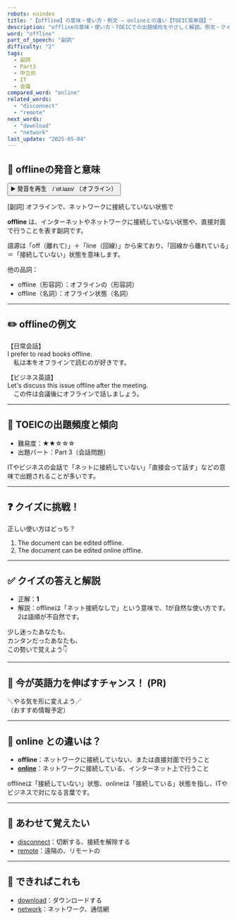 ```yaml
---
robots: noindex
title: "【offline】の意味・使い方・例文 ― onlineとの違い【TOEIC英単語】"
description: "offlineの意味・使い方・TOEICでの出題傾向をやさしく解説。例文・クイズ付きでonlineとの違いもわかりやすく学べます。"
word: "offline"
part_of_speech: "副詞"
difficulty: "2"
tags:
  - 副詞
  - Part3
  - 中立的
  - IT
  - 会議
compared_word: "online"
related_words:
  - "disconnect"
  - "remote"
next_words:
  - "download"
  - "network"
last_update: "2025-05-04"
---
```


## 🔰 offlineの発音と意味

<button class="play-audio" onclick="playTTS('offline')">
  <span class="play-audio-main">
    ▶️ 発音を再生　/ˈɒf.laɪn/
  </span>
  <span class="play-audio-sub">
    （オフライン）
  </span>
</button>

[副詞] オフラインで、ネットワークに接続していない状態で

**offline** は、インターネットやネットワークに接続していない状態や、直接対面で行うことを表す副詞です。

語源は「off（離れて）」＋「line（回線）」から来ており、「回線から離れている」＝「接続していない」状態を意味します。

他の品詞：  
- offline（形容詞）：オフラインの（形容詞）
- offline（名詞）：オフライン状態（名詞）

---

## ✏️ offlineの例文

【日常会話】  
I prefer to read books offline.  
　私は本をオフラインで読むのが好きです。

【ビジネス英語】  
Let's discuss this issue offline after the meeting.  
　この件は会議後にオフラインで話しましょう。

---

## 🎯 TOEICの出題頻度と傾向

- 難易度：★★☆☆☆
- 出題パート：Part 3（会話問題）

ITやビジネスの会話で「ネットに接続していない」「直接会って話す」などの意味で出題されることが多いです。

---

## ❓ クイズに挑戦！

正しい使い方はどっち？

1. The document can be edited offline.  
2. The document can be edited online offline.

---

## ✅ クイズの答えと解説

- 正解：**1**
- 解説：offlineは「ネット接続なしで」という意味で、1が自然な使い方です。2は語順が不自然です。

少し迷ったあなたも、  
カンタンだったあなたも、  
この勢いで覚えよう👇️

---

## 🚀 今が英語力を伸ばすチャンス！ (PR)

<div class="info-center">
＼やる気を形に変えよう／<br>  
（おすすめ情報予定）
</div>

---

## 🤔  online との違いは？

- **offline**：ネットワークに接続していない、または直接対面で行うこと
- **[online](/online)**：ネットワークに接続している、インターネット上で行うこと

offlineは「接続していない」状態、onlineは「接続している」状態を指し、ITやビジネスで対になる言葉です。

---

## 🧩 あわせて覚えたい

- [disconnect](/disconnect)：切断する、接続を解除する
- [remote](/remote)：遠隔の、リモートの

---

## 📖 できればこれも

- [download](/download)：ダウンロードする
- [network](/network)：ネットワーク、通信網

<!-- cvid: aid02_bid12 -->
